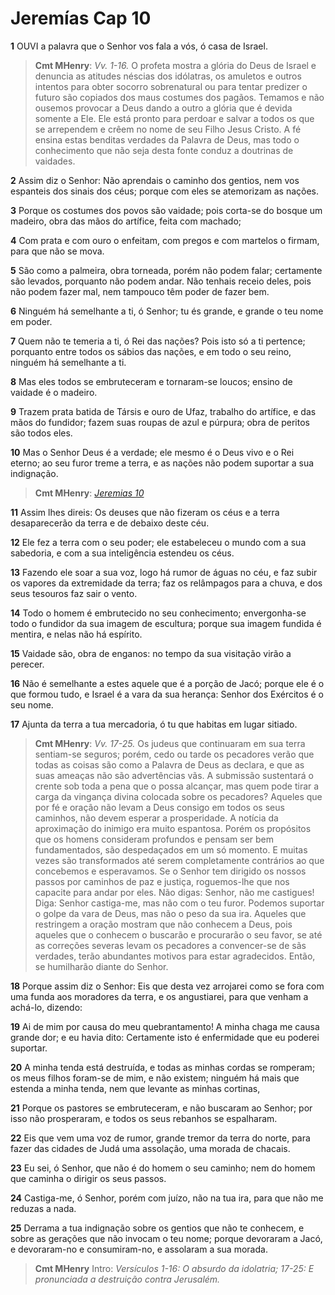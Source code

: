 # Jeremías Cap 10

**1** 	OUVI a palavra que o Senhor vos fala a vós, ó casa de Israel.

> **Cmt MHenry**: *Vv. 1-16.* O profeta mostra a glória do Deus de Israel e denuncia as atitudes néscias dos idólatras, os amuletos e outros intentos para obter socorro sobrenatural ou para tentar predizer o futuro são copiados dos maus costumes dos pagãos. Temamos e não ousemos provocar a Deus dando a outro a glória que é devida somente a Ele. Ele está pronto para perdoar e salvar a todos os que se arrependem e crêem no nome de seu Filho Jesus Cristo. A fé ensina estas benditas verdades da Palavra de Deus, mas todo o conhecimento que não seja desta fonte conduz a doutrinas de vaidades.

**2** 	Assim diz o Senhor: Não aprendais o caminho dos gentios, nem vos espanteis dos sinais dos céus; porque com eles se atemorizam as nações.

**3** 	Porque os costumes dos povos são vaidade; pois corta-se do bosque um madeiro, obra das mãos do artífice, feita com machado;

**4** 	Com prata e com ouro o enfeitam, com pregos e com martelos o firmam, para que não se mova.

**5** 	São como a palmeira, obra torneada, porém não podem falar; certamente são levados, porquanto não podem andar. Não tenhais receio deles, pois não podem fazer mal, nem tampouco têm poder de fazer bem.

**6** 	Ninguém há semelhante a ti, ó Senhor; tu és grande, e grande o teu nome em poder.

**7** 	Quem não te temeria a ti, ó Rei das nações? Pois isto só a ti pertence; porquanto entre todos os sábios das nações, e em todo o seu reino, ninguém há semelhante a ti.

**8** 	Mas eles todos se embruteceram e tornaram-se loucos; ensino de vaidade é o madeiro.

**9** 	Trazem prata batida de Társis e ouro de Ufaz, trabalho do artífice, e das mãos do fundidor; fazem suas roupas de azul e púrpura; obra de peritos são todos eles.

**10** 	Mas o Senhor Deus é a verdade; ele mesmo é o Deus vivo e o Rei eterno; ao seu furor treme a terra, e as nações não podem suportar a sua indignação.

> **Cmt MHenry**: *[Jeremias 10](../24A-Jr/10.md#0)*

**11** 	Assim lhes direis: Os deuses que não fizeram os céus e a terra desaparecerão da terra e de debaixo deste céu.

**12** 	Ele fez a terra com o seu poder; ele estabeleceu o mundo com a sua sabedoria, e com a sua inteligência estendeu os céus.

**13** 	Fazendo ele soar a sua voz, logo há rumor de águas no céu, e faz subir os vapores da extremidade da terra; faz os relâmpagos para a chuva, e dos seus tesouros faz sair o vento.

**14** 	Todo o homem é embrutecido no seu conhecimento; envergonha-se todo o fundidor da sua imagem de escultura; porque sua imagem fundida é mentira, e nelas não há espírito.

**15** 	Vaidade são, obra de enganos: no tempo da sua visitação virão a perecer.

**16** 	Não é semelhante a estes aquele que é a porção de Jacó; porque ele é o que formou tudo, e Israel é a vara da sua herança: Senhor dos Exércitos é o seu nome.

**17** 	Ajunta da terra a tua mercadoria, ó tu que habitas em lugar sitiado.

> **Cmt MHenry**: *Vv. 17-25.* Os judeus que continuaram em sua terra sentiam-se seguros; porém, cedo ou tarde os pecadores verão que todas as coisas são como a Palavra de Deus as declara, e que as suas ameaças não são advertências vãs. A submissão sustentará o crente sob toda a pena que o possa alcançar, mas quem pode tirar a carga da vingança divina colocada sobre os pecadores? Aqueles que por fé e oração não levam a Deus consigo em todos os seus caminhos, não devem esperar a prosperidade. A notícia da aproximação do inimigo era muito espantosa. Porém os propósitos que os homens consideram profundos e pensam ser bem fundamentados, são despedaçados em um só momento. E muitas vezes são transformados até serem completamente contrários ao que concebemos e esperavamos. Se o Senhor tem dirigido os nossos passos por caminhos de paz e justiça, roguemos-lhe que nos capacite para andar por eles. Não digas: Senhor, não me castigues! Diga: Senhor castiga-me, mas não com o teu furor. Podemos suportar o golpe da vara de Deus, mas não o peso da sua ira. Aqueles que restringem a oração mostram que não conhecem a Deus, pois aqueles que o conhecem o buscarão e procurarão o seu favor, se até as correções severas levam os pecadores a convencer-se de sãs verdades, terão abundantes motivos para estar agradecidos. Então, se humilharão diante do Senhor.

**18** 	Porque assim diz o Senhor: Eis que desta vez arrojarei como se fora com uma funda aos moradores da terra, e os angustiarei, para que venham a achá-lo, dizendo:

**19** 	Ai de mim por causa do meu quebrantamento! A minha chaga me causa grande dor; e eu havia dito: Certamente isto é enfermidade que eu poderei suportar.

**20** 	A minha tenda está destruída, e todas as minhas cordas se romperam; os meus filhos foram-se de mim, e não existem; ninguém há mais que estenda a minha tenda, nem que levante as minhas cortinas,

**21** 	Porque os pastores se embruteceram, e não buscaram ao Senhor; por isso não prosperaram, e todos os seus rebanhos se espalharam.

**22** 	Eis que vem uma voz de rumor, grande tremor da terra do norte, para fazer das cidades de Judá uma assolação, uma morada de chacais.

**23** 	Eu sei, ó Senhor, que não é do homem o seu caminho; nem do homem que caminha o dirigir os seus passos.

**24** 	Castiga-me, ó Senhor, porém com juízo, não na tua ira, para que não me reduzas a nada.

**25** 	Derrama a tua indignação sobre os gentios que não te conhecem, e sobre as gerações que não invocam o teu nome; porque devoraram a Jacó, e devoraram-no e consumiram-no, e assolaram a sua morada.


> **Cmt MHenry** Intro: *Versículos 1-16: O absurdo da idolatria; 17-25: E pronunciada a destruição contra Jerusalém.*